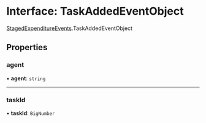 # Interface: TaskAddedEventObject

[StagedExpenditureEvents](../modules/StagedExpenditureEvents.md).TaskAddedEventObject

## Properties

### agent

• **agent**: `string`

___

### taskId

• **taskId**: `BigNumber`
